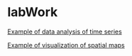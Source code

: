 labWork
=======
[Example of data analysis of time series][1]

[Example of visualization of spatial maps][2]

[1]:http://nbviewer.ipython.org/github/jiaweih/labWork/blob/master/matt/nb/CCSM4/timeseries_basins_cat_models_meeting.ipynb
[2]:http://nbviewer.ipython.org/github/jiaweih/labWork/blob/master/matt/ipynb/initial_plot_tasmax_pr_2006.ipynb

